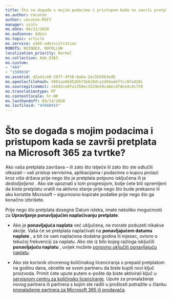 ```yaml
---
title: Što se događa s mojim podacima i pristupom kada se završi pretplata na Microsoft 365 za tvrtke?
ms.author: cmcatee
author: cmcatee-MSFT
manager: scotv
ms.date: 04/21/2020
ms.audience: Admin
ms.topic: article
ms.service: o365-administration
ROBOTS: NOINDEX, NOFOLLOW
localization_priority: Normal
ms.collection: Adm_O365
ms.custom:
- "484"
- "1500030"
ms.assetid: d2a41ce0-207f-4f50-8a6a-2ec5b56b3ed6
ms.openlocfilehash: 5861aa9b952b571b620dca1d56adef7cc0fa420c
ms.sourcegitcommit: c6692ce0fa1358ec3529e59ca0ecdfdea4cdc759
ms.translationtype: MT
ms.contentlocale: hr-HR
ms.lasthandoff: 09/14/2020
ms.locfileid: "47668915"
---
```

# <a name="what-happens-to-my-data-and-access-when-my-microsoft-365-for-business-subscription-ends"></a>Što se događa s mojim podacima i pristupom kada se završi pretplata na Microsoft 365 za tvrtke?

Ako vaša pretplata završava – ili zato što istječe ili zato što ste odlučili otkazati – vaš pristup servisima, aplikacijama i podacima o kupcu prolazi kroz više država prije nego što je pretplata potpuno isključena ili je  *dedodijeljena*  . Ako ste upoznati s tom progresijom, bolje ćete biti opremljeni da biste pretplatu vratili na aktivno stanje prije nego što bude prekasno ili ako koristite Microsoft – sigurnosno kopirate podatke prije nego što ga konačno izbrišete.
  
Prije nego što pretplata dosegne Datum isteka, imate nekoliko mogućnosti za **Upravljanje ponavljajućim naplaćivanju pretplate**.
  
- Ako je **ponavljajuća naplata** već uključena, ne morate poduzeti nikakve akcije. Vaša će se pretplata naplaćivati na **ponavljajućem datumu naplate** , a bit će vam naplaćena dodatna godina ili mjesec, ovisno o tekućoj frekvenciji za naplatu. Ako ste iz bilo kojeg razloga isključili **ponavljajuću naplatu** , uvijek možete [ponovno uključiti ponavljajuću naplatu](https://docs.microsoft.com/microsoft-365/commerce/subscriptions/renew-your-subscription#turn-recurring-billing-off-or-on).

- Ako ste korisnik otvorenog količinskog licenciranja s prepaid pretplatom na godinu dana, obratite se svom partneru da biste kupili novi ključ proizvoda. Primit ćete upute putem e-pošte da biste aktivirali ključ u [servisnom centru za količinsko licenciranje](https://go.microsoft.com/fwlink/p/?LinkID=282016). Upute za pronalaženje novog partnera ili partnera s kojim ste radili u prošlosti potražite u članku [pronalaženje partnera za Microsoft 365 ili prodavača](https://docs.microsoft.com/microsoft-365/admin/manage/find-your-partner-or-reseller).
